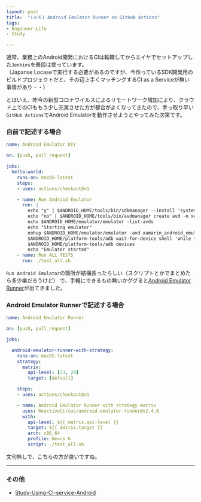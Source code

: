 ```yaml
---
layout: post
title:  "(メモ) Android Emulator Runner on GitHub Actions"
tags:
- Engineer-Life
- Study

---
```


通常、業務上のAndroid開発におけるCIは転職してからエイヤでセットアップした`Jenkins`を普段は使っています。  
（Japanse Locaseで実行する必要があるのですが、今作っているSDK開発用のビルドプロジェクトだと、その辺上手くマッチングするCI as a Serviceが無い事情があり・・）

とはいえ、昨今の新型コロナウイルスによるリモートワーク増加により、クラウド上でのCIももう少し充実させた方が都合がよくなってきたので、手っ取り早い`GitHub Actions`でAndroid Emulatorを動作させようとやってみた次第です。

### 自前で記述する場合

```yaml
name: Android Emulator DIY

on: [push, pull_request]

jobs:
  hello-world:
    runs-on: macOS-latest
    steps:
    - uses: actions/checkout@v1

    - name: Run Android Emulator
      run: |
        echo "y" | $ANDROID_HOME/tools/bin/sdkmanager --install 'system-images;android-27;google_apis;x86'
        echo "no" | $ANDROID_HOME/tools/bin/avdmanager create avd -n xamarin_android_emulator -k 'system-images;android-27;google_apis;x86' --force
        echo $ANDROID_HOME/emulator/emulator -list-avds
        echo "Starting emulator"
        nohup $ANDROID_HOME/emulator/emulator -avd xamarin_android_emulator -no-snapshot > /dev/null 2>&1 &
        $ANDROID_HOME/platform-tools/adb wait-for-device shell 'while [[ -z $(getprop sys.boot_completed | tr -d '\r') ]]; do sleep 1; done; input keyevent 82'
        $ANDROID_HOME/platform-tools/adb devices
        echo "Emulator started"
    - name: Run ALL TESTS
      run: ./test_all.sh
```

`Run Android Emulator`の箇所が結構長ったらしい（スクリプトとかでまとめたら多少楽だろうけど）
で、手軽にできるもの無いかググると[Android Emulator Runner](https://github.com/marketplace/actions/android-emulator-runner?version=v2.4.0)が出てきました。

### Android Emulator Runnerで記述する場合

```yaml
name: Android Emulator Runner

on: [push, pull_request]

jobs:

  android-emulator-runner-with-strategy:
    runs-on: macOS-latest
    strategy:
      matrix:
        api-level: [23, 29]
        target: [default]

    steps:
    - uses: actions/checkout@v1

    - name: Android Emulator Runner with strategy matrix
      uses: ReactiveCircus/android-emulator-runner@v2.4.0
      with:
        api-level: ${{ matrix.api-level }}
        target: ${{ matrix.target }}
        arch: x86_64
        profile: Nexus 6
        script: ./test_all.sh
```

文句無しで、こちらの方が良いですね。

----------

### その他

- [Study-Using-CI-service-Android](https://github.com/WataruSuzuki/Study-Using-CI-service-Android)
